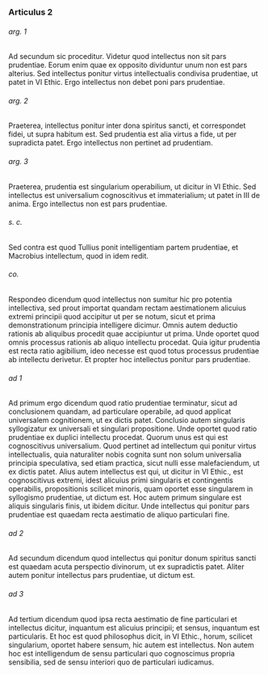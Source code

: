 ### Articulus 2

###### arg. 1
Ad secundum sic proceditur. Videtur quod intellectus non sit pars prudentiae. Eorum enim quae ex opposito dividuntur unum non est pars alterius. Sed intellectus ponitur virtus intellectualis condivisa prudentiae, ut patet in VI Ethic. Ergo intellectus non debet poni pars prudentiae.

###### arg. 2
Praeterea, intellectus ponitur inter dona spiritus sancti, et correspondet fidei, ut supra habitum est. Sed prudentia est alia virtus a fide, ut per supradicta patet. Ergo intellectus non pertinet ad prudentiam.

###### arg. 3
Praeterea, prudentia est singularium operabilium, ut dicitur in VI Ethic. Sed intellectus est universalium cognoscitivus et immaterialium; ut patet in III de anima. Ergo intellectus non est pars prudentiae.

###### s. c.
Sed contra est quod Tullius ponit intelligentiam partem prudentiae, et Macrobius intellectum, quod in idem redit.

###### co.
Respondeo dicendum quod intellectus non sumitur hic pro potentia intellectiva, sed prout importat quandam rectam aestimationem alicuius extremi principii quod accipitur ut per se notum, sicut et prima demonstrationum principia intelligere dicimur. Omnis autem deductio rationis ab aliquibus procedit quae accipiuntur ut prima. Unde oportet quod omnis processus rationis ab aliquo intellectu procedat. Quia igitur prudentia est recta ratio agibilium, ideo necesse est quod totus processus prudentiae ab intellectu derivetur. Et propter hoc intellectus ponitur pars prudentiae.

###### ad 1
Ad primum ergo dicendum quod ratio prudentiae terminatur, sicut ad conclusionem quandam, ad particulare operabile, ad quod applicat universalem cognitionem, ut ex dictis patet. Conclusio autem singularis syllogizatur ex universali et singulari propositione. Unde oportet quod ratio prudentiae ex duplici intellectu procedat. Quorum unus est qui est cognoscitivus universalium. Quod pertinet ad intellectum qui ponitur virtus intellectualis, quia naturaliter nobis cognita sunt non solum universalia principia speculativa, sed etiam practica, sicut nulli esse malefaciendum, ut ex dictis patet. Alius autem intellectus est qui, ut dicitur in VI Ethic., est cognoscitivus extremi, idest alicuius primi singularis et contingentis operabilis, propositionis scilicet minoris, quam oportet esse singularem in syllogismo prudentiae, ut dictum est. Hoc autem primum singulare est aliquis singularis finis, ut ibidem dicitur. Unde intellectus qui ponitur pars prudentiae est quaedam recta aestimatio de aliquo particulari fine.

###### ad 2
Ad secundum dicendum quod intellectus qui ponitur donum spiritus sancti est quaedam acuta perspectio divinorum, ut ex supradictis patet. Aliter autem ponitur intellectus pars prudentiae, ut dictum est.

###### ad 3
Ad tertium dicendum quod ipsa recta aestimatio de fine particulari et intellectus dicitur, inquantum est alicuius principii; et sensus, inquantum est particularis. Et hoc est quod philosophus dicit, in VI Ethic., horum, scilicet singularium, oportet habere sensum, hic autem est intellectus. Non autem hoc est intelligendum de sensu particulari quo cognoscimus propria sensibilia, sed de sensu interiori quo de particulari iudicamus.

